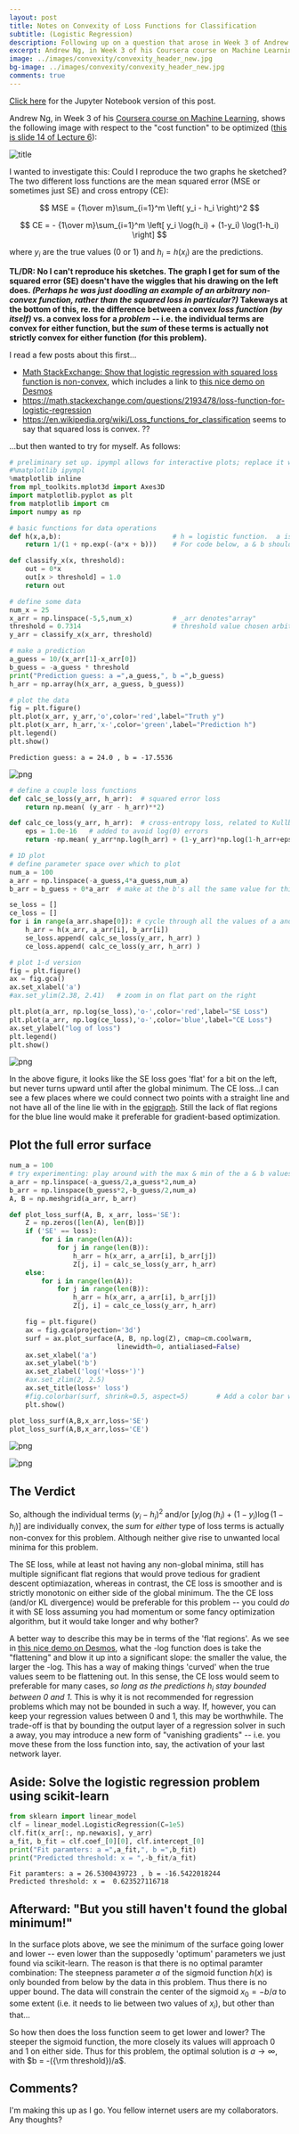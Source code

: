 ```yaml
---
layout: post
title: Notes on Convexity of Loss Functions for Classification
subtitle: (Logistic Regression)
description: Following up on a question that arose in Week 3 of Andrew Ng's Machine Learning course. 
excerpt: Andrew Ng, in Week 3 of his Coursera course on Machine Learning, shows an image...
image: ../images/convexity/convexity_header_new.jpg
bg-image: ../images/convexity/convexity_header_new.jpg
comments: true
---
```

<script src="https://cdn.mathjax.org/mathjax/latest/MathJax.js?config=TeX-AMS-MML_HTMLorMML" type="text/javascript"></script>
[Click here](../notebooks/convex_loss_logistic_regression.ipynb) for the Jupyter Notebook version of this post.

Andrew Ng, in Week 3 of his [Coursera course on Machine Learning](https://www.coursera.org/learn/machine-learning/home/welcome), shows the following image with respect to the "cost function" to be optimized ([this is slide 14 of Lecture 6](https://d18ky98rnyall9.cloudfront.net/_964b8d77dc0ee6fd42ac7d8a70c4ffa1_Lecture6.pdf?Expires=1511481600&Signature=axhpATyHYVHcJnPtXUFN9~PGYBz~RTLyUrApDUaUlEWS19gg3fDjtfQeez45m6b9AQAlcYw0MvLd3sitwkdfwzofJBJ4SwIXnss4nWt-CtiuHCdbYMGz6jjenc0KOPTlDUMcGNvsuDV8SEH1wTRV76pO94IeF85~SyalebsTGFA_&Key-Pair-Id=APKAJLTNE6QMUY6HBC5A)):


![title](../images/convexity/ng_loss_convexity.png)

I wanted to investigate this: Could I reproduce the two graphs he sketched?   The two different loss functions are the mean squared error (MSE or sometimes just SE) and cross entropy (CE):

$$ MSE = {1\over m}\sum_{i=1}^m \left( y_i - h_i \right)^2 $$

$$ CE =  - {1\over m}\sum_{i=1}^m \left[ y_i \log(h_i) + (1-y_i) \log(1-h_i) \right] $$

where $y_i$ are the true values (0 or 1) and $h_i = h(x_i)$ are the predictions.

**TL/DR: No I can't reproduce his sketches.  The graph I get for sum of the squared error (SE) doesn't have the wiggles that his drawing on the left does. *(Perhaps he was just doodling an example of an arbitrary non-convex function, rather than the squared loss in particular?)*   Takeways at the bottom of this, re. the difference between a convex *loss function (by itself)* vs. a convex loss for a *problem* -- i.e. the individual terms are convex for either function, but the *sum* of these terms is actually not strictly convex for either function (for this problem).**

I read a few posts about this first...
* [Math StackExchange: Show that logistic regression with squared loss function is non-convex](https://math.stackexchange.com/questions/1985008/show-that-logistic-regression-with-squared-loss-function-is-non-convex/2176466), which includes a link to [this nice demo on Desmos](https://www.desmos.com/calculator/kxz6lzszf9)
* https://math.stackexchange.com/questions/2193478/loss-function-for-logistic-regression
* https://en.wikipedia.org/wiki/Loss_functions_for_classification seems to say that squared loss is convex. ??

...but then wanted to try for myself.  As follows:



```python
# preliminary set up. ipympl allows for interactive plots; replace it with inline if not working
#%matplotlib ipympl
%matplotlib inline
from mpl_toolkits.mplot3d import Axes3D
import matplotlib.pyplot as plt
from matplotlib import cm
import numpy as np
```


```python
# basic functions for data operations
def h(x,a,b):                            # h = logistic function.  a is 'weight' and b is 'bias'
    return 1/(1 + np.exp(-(a*x + b)))    # For code below, a & b should be scalars, x can be anything

def classify_x(x, threshold):   
    out = 0*x
    out[x > threshold] = 1.0
    return out
```


```python
# define some data
num_x = 25
x_arr = np.linspace(-5,5,num_x)          # _arr denotes"array"
threshold = 0.7314                       # threshold value chosen arbitrarily
y_arr = classify_x(x_arr, threshold)

# make a prediction
a_guess = 10/(x_arr[1]-x_arr[0])
b_guess = -a_guess * threshold
print("Prediction guess: a =",a_guess,", b =",b_guess)
h_arr = np.array(h(x_arr, a_guess, b_guess))

# plot the data
fig = plt.figure()
plt.plot(x_arr, y_arr,'o',color='red',label="Truth y")
plt.plot(x_arr, h_arr,'x-',color='green',label="Prediction h")
plt.legend()
plt.show()
```

    Prediction guess: a = 24.0 , b = -17.5536



![png](../images/convexity/output_3_1.png)



```python
# define a couple loss functions
def calc_se_loss(y_arr, h_arr):  # squared error loss
    return np.mean( (y_arr - h_arr)**2)

def calc_ce_loss(y_arr, h_arr):  # cross-entropy loss, related to Kullback-Liebler divergence
    eps = 1.0e-16   # added to avoid log(0) errors
    return -np.mean( y_arr*np.log(h_arr) + (1-y_arr)*np.log(1-h_arr+eps) )    # elementwise multiplication
```


```python
# 1D plot
# define parameter space over which to plot
num_a = 100
a_arr = np.linspace(-a_guess,4*a_guess,num_a)
b_arr = b_guess + 0*a_arr  # make at the b's all the same value for this first plot.

se_loss = []
ce_loss = []
for i in range(a_arr.shape[0]): # cycle through all the values of a and b, getting a different loss for each
    h_arr = h(x_arr, a_arr[i], b_arr[i])
    se_loss.append( calc_se_loss(y_arr, h_arr) )
    ce_loss.append( calc_ce_loss(y_arr, h_arr) )

# plot 1-d version
fig = plt.figure()
ax = fig.gca()
ax.set_xlabel('a')
#ax.set_ylim(2.38, 2.41)   # zoom in on flat part on the right

plt.plot(a_arr, np.log(se_loss),'o-',color='red',label="SE Loss")
plt.plot(a_arr, np.log(ce_loss),'o-',color='blue',label="CE Loss")
ax.set_ylabel("log of loss")
plt.legend()
plt.show()
```


![png](../images/convexity/output_5_0.png)


In the above figure, it looks like the SE loss goes 'flat' for a bit on the left, but never turns upward until after the global minimum.  The CE loss...I can see a few places where we could connect two points with a straight line and not have all of the line lie with in the [epigraph](https://en.wikipedia.org/wiki/Epigraph_(mathematics)).    Still the lack of flat regions for the blue line would make it preferable for gradient-based optimization.

## Plot the full error surface


```python
num_a = 100
# try experimenting: play around with the max & min of the a & b values to see the surface
a_arr = np.linspace(-a_guess/2,a_guess*2,num_a)
b_arr = np.linspace(b_guess*2,-b_guess/2,num_a)
A, B = np.meshgrid(a_arr, b_arr)

def plot_loss_surf(A, B, x_arr, loss='SE'):
    Z = np.zeros([len(A), len(B)])
    if ('SE' == loss):
        for i in range(len(A)):
            for j in range(len(B)):
                h_arr = h(x_arr, a_arr[i], b_arr[j])
                Z[j, i] = calc_se_loss(y_arr, h_arr)
    else:
        for i in range(len(A)):
            for j in range(len(B)):
                h_arr = h(x_arr, a_arr[i], b_arr[j])
                Z[j, i] = calc_ce_loss(y_arr, h_arr)

    fig = plt.figure()
    ax = fig.gca(projection='3d')
    surf = ax.plot_surface(A, B, np.log(Z), cmap=cm.coolwarm,
                           linewidth=0, antialiased=False)
    ax.set_xlabel('a')
    ax.set_ylabel('b')
    ax.set_zlabel('log('+loss+')')
    #ax.set_zlim(2, 2.5)
    ax.set_title(loss+' loss')
    #fig.colorbar(surf, shrink=0.5, aspect=5)       # Add a color bar which maps values to colors.
    plt.show()

plot_loss_surf(A,B,x_arr,loss='SE')
plot_loss_surf(A,B,x_arr,loss='CE')
```


![png](../images/convexity/output_8_0.png)



![png](../images/convexity/output_8_1.png)


## The Verdict
So, although the individual terms  $(y_i - h_i)^2$ and/or $[y_i\log(h_i)+(1-y_i)\log(1-h_i)]$ are individually convex, the *sum* for *either* type of loss terms is actually non-convex for this problem.  Although neither give rise to unwanted local minima for this problem.

The SE loss, while at least not having any non-global minima, still has multiple significant flat regions that would prove tedious for gradient descent optimiazation, whereas in contrast, the CE loss is smoother and is strictly monotonic on either side of the global minimum.   The the CE loss (and/or KL divergence) would be preferable for this problem -- you could *do* it with SE loss assuming you had momentum or some fancy optimization algorithm, but it would take longer and why bother?

A better way to describe this may be in terms of the 'flat regions'.  As we see in [this nice demo on Desmos](https://www.desmos.com/calculator/kxz6lzszf9), what the -log function does is take the "flattening" and blow it up into a significant slope: the smaller the value, the larger the -log.  This has a way of making things 'curved' when the true values seem to be flattening out.  In this sense, the CE loss would seem to preferable for many cases, _so long as the predictions $h_i$ stay bounded between 0 and 1_. This is why it is not recommended for regression problems which may not be bounded in such a way.  If, however, you can keep your regression values between 0 and 1, this may be worthwhile.  The trade-off is that by bounding the output layer of a regression solver in such a away, you may introduce a new form of "vanishing gradients" -- i.e. you move these from the loss function into, say, the activation of your last network layer. 

## Aside: Solve the logistic regression problem using scikit-learn


```python
from sklearn import linear_model
clf = linear_model.LogisticRegression(C=1e5)
clf.fit(x_arr[:, np.newaxis], y_arr)
a_fit, b_fit = clf.coef_[0][0], clf.intercept_[0]
print("Fit paramters: a =",a_fit,", b =",b_fit)
print("Predicted threshold: x = ",-b_fit/a_fit)
```

    Fit paramters: a = 26.5300439723 , b = -16.5422018244
    Predicted threshold: x =  0.623527116718


## Afterward: "But you still haven't found the global minimum!"
In the surface plots above, we see the minimum of the surface going lower and lower -- even lower than the supposedly 'optimum' parameters we just found via scikit-learn.  The reason is that there is no optimal paramter combination:  The steepness parameter $a$ of the sigmoid function $h(x)$ is only bounded from below by the data in this problem. Thus there is no upper bound.  The data will constrain the center of the sigmoid $x_0 = -b/a$ to some extent (i.e. it needs to lie between two values of $x_i$), but other than that...

So how then does the loss function seem to get lower and lower?  The steeper the sigmoid function, the more closely its values will approach 0 and 1 on either side.  Thus for this problem, the optimal solution is $a \rightarrow \infty$, with $b = -({\rm threshold})/a$.

## Comments?
I'm making this up as I go.  You fellow internet users are my collaborators.  Any thoughts?
